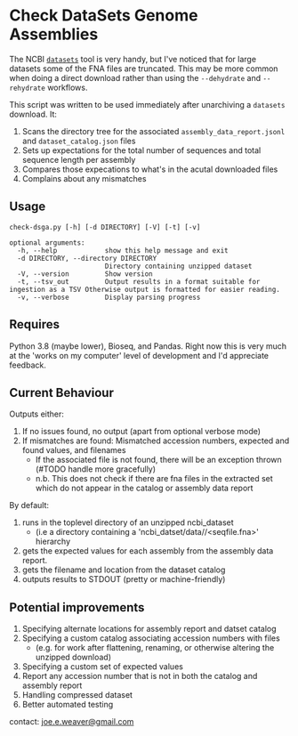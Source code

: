 # Check DataSets Genome Assemblies

The NCBI [```datasets```](https://github.com/ncbi/datasets) tool is very handy, but I've noticed that for large datasets some of the FNA files are truncated.  This may be more common when doing a direct download rather than using the ```--dehydrate``` and ```--rehydrate``` workflows.

This script was written to be used immediately after unarchiving a ```datasets``` download.  It:
1. Scans the directory tree for the associated ```assembly_data_report.jsonl``` and ```dataset_catalog.json``` files
2. Sets up expectations for the total number of sequences and total sequence length per assembly
3. Compares those expecations to what's in the acutal downloaded files
4. Complains about any mismatches

## Usage
```
check-dsga.py [-h] [-d DIRECTORY] [-V] [-t] [-v]

optional arguments:
  -h, --help            show this help message and exit
  -d DIRECTORY, --directory DIRECTORY
                        Directory containing unzipped dataset
  -V, --version         Show version
  -t, --tsv_out         Output results in a format suitable for ingestion as a TSV Otherwise output is formatted for easier reading.
  -v, --verbose         Display parsing progress
```

## Requires

Python 3.8 (maybe lower), Bioseq, and Pandas.
Right now this is very much at the 'works on my computer' level of development and I'd appreciate feedback.

## Current Behaviour

Outputs either:
1. If no issues found, no output (apart from optional verbose mode)
2. If mismatches are found: Mismatched accession numbers, expected and found values, and filenames
   - If the associated file is not found, there will be an exception thrown (#TODO handle more gracefully)
   - n.b. This does not check if there are fna files in the extracted set which do not appear in the catalog or
           assembly data report

By default:
1. runs in the toplevel directory of an unzipped ncbi_dataset
   - (i.e a directory containing a 'ncbi_datset/data/<assembly>/<seqfile.fna>' hierarchy
2. gets the expected values for each assembly from the assembly data report.
3. gets the filename and location from the dataset catalog
4. outputs results to STDOUT (pretty or machine-friendly)
    

## Potential improvements
1. Specifying alternate locations for  assembly report and datset catalog
2. Specifying a custom catalog associating accession numbers with files   
   - (e.g. for work after flattening, renaming, or otherwise altering the unzipped download)
3. Specifying a custom set of expected values
4. Report any accession number that is not in both the catalog and assembly report
5. Handling compressed dataset
6. Better automated testing

contact: joe.e.weaver@gmail.com
